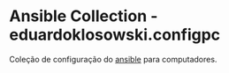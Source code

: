 # Ansible Collection - eduardoklosowski.configpc

Coleção de configuração do [ansible](https://www.ansible.com/) para computadores.
